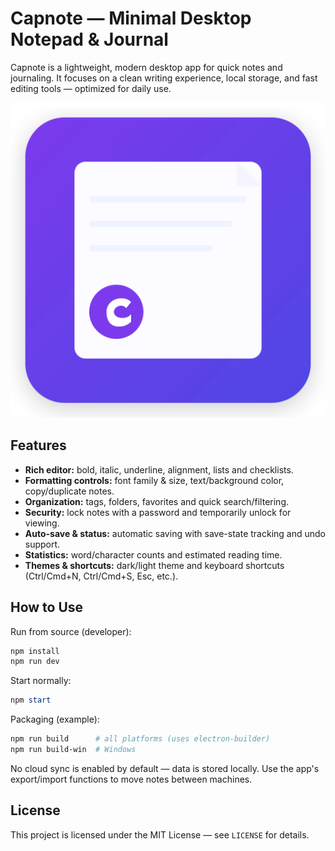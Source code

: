 # Capnote — Minimal Desktop Notepad & Journal

Capnote is a lightweight, modern desktop app for quick notes and journaling. It focuses on a clean writing experience, local storage, and fast editing tools — optimized for daily use.

![capnote](assets/icons/capnote.svg)

## Features

- **Rich editor:** bold, italic, underline, alignment, lists and checklists.
- **Formatting controls:** font family & size, text/background color, copy/duplicate notes.
- **Organization:** tags, folders, favorites and quick search/filtering.
- **Security:** lock notes with a password and temporarily unlock for viewing.
- **Auto-save & status:** automatic saving with save-state tracking and undo support.
- **Statistics:** word/character counts and estimated reading time.
- **Themes & shortcuts:** dark/light theme and keyboard shortcuts (Ctrl/Cmd+N, Ctrl/Cmd+S, Esc, etc.).

## How to Use

Run from source (developer):

```powershell
npm install
npm run dev
```

Start normally:

```powershell
npm start
```

Packaging (example):

```powershell
npm run build      # all platforms (uses electron-builder)
npm run build-win  # Windows
```

No cloud sync is enabled by default — data is stored locally. Use the app's export/import functions to move notes between machines.

## License

This project is licensed under the MIT License — see `LICENSE` for details.

